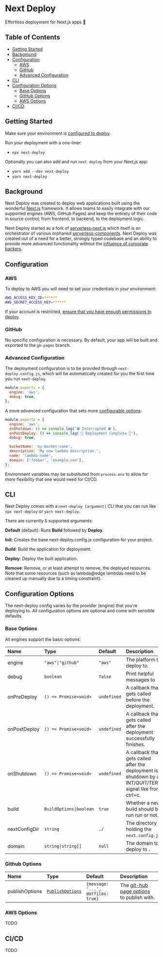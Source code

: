 # Next Deploy

Effortless deployment for Next.js apps 🚀

## Table of Contents

- [Getting Started](#Getting-Started)
- [Background](#Background)
- [Configuration](#Configuration)
  - [AWS](#AWS)
  - [GitHub](#GitHub)
  - [Advanced Configuration](#Advanced-Configuration)
- [CLI](#CLI)
- [Configuration Options](#Configuration-Options)
  - [Base Options](#Base-Options)
  - [GitHub Options](#GitHub-Options)
  - [AWS Options](#AWS-Options)
- [CI/CD](#CI/CD)

## Getting Started

Make sure your environment is [configured to deploy](#Configuration).

Run your deployment with a one-liner:

- `npx next-deploy`

Optionally you can also add and run `next deploy` from your Next.js app:

- `yarn add --dev next-deploy`
- `yarn next-deploy`

## Background

Next Deploy was created to deploy web applications built using the wonderful [Next.js](https://nextjs.org/) framework. It allows teams to easily integrate with our supported engines (AWS, GitHub Pages) and keep the entirety of their code in source control; from frontend, to backend, to the deployment logic.

Next Deploy started as a fork of [serverless-next.js](https://github.com/serverless-nextjs/serverless-next.js) which itself is an orchestrator of various orphaned [serverless-components](https://github.com/serverless-components/). Next Deploy was created out of a need for a better, strongly typed codebase and an ability to provide more advanced functionality without the [influence of corporate backers](https://opencollective.com/goserverless#section-contributions).

## Configuration

### AWS

To deploy to AWS you will need to set your credentials in your environment:

```bash
AWS_ACCESS_KEY_ID=******
AWS_SECRET_ACCESS_KEY=******
```

If your account is restricted, [ensure that you have enough permissions to deploy](docs/aws-permissions.md).

### GitHub

No specific configuration is necessary. By default, your app will be built and exported to the `gh-pages` branch.

### Advanced Configuration

The deployment configuration is to be provided through `next-deploy.config.js`, which will be automatically created for you the first time you run `next-deploy`.

```javascript
module.exports = {
  engine: 'aws',
  debug: true,
};
```

A more advanced configuration that sets more [configurable options](#Configuration-Options):

```javascript
module.exports = {
  engine: 'aws',
  onShutdown: () => console.log('⛔ Interrupted ⛔'),
  onPostDeploy: () => console.log('🌟 Deployment Complete 🌟'),
  debug: true,

  bucketName: 'my-bucket-name',
  description: 'My new lambda description.',
  name: 'lambda-name',
  domain: ['foobar', 'example.com'],
};
```

Environment variables may be substituted from `process.env` to allow for more flexibility that one would need for CI/CD.

## CLI

Next Deploy comes with a `next-deploy [argument]` CLI that you can run like `npx next-deploy` or `yarn next-deploy`.

There are currently 5 supported arguments:

**Default** (default): Runs **Build** followed by **Deploy**.

**Init**: Creates the base next-deploy.config.js configuration for your project.

**Build**: Build the application for deployment.

**Deploy**: Deploy the built application.

**Remove**: Remove, or at least attempt to remove, the deployed resources. Note that some resources (such as lambda@edge lambdas need to be cleaned up manually due to a timing constraint).

## Configuration Options

The next-deploy config varies by the provider (engine) that you're deploying to. All configuration options are optional and come with sensible defaults.

### Base Options

All engines support the basic options:

| Name          | Type                    | Default     | Description                                                                                              |
| :------------ | :---------------------- | :---------- | :------------------------------------------------------------------------------------------------------- |
| engine        | `"aws"\|"github"`       | `"aws"`     | The platform to deploy to.                                                                               |
| debug         | `boolean`               | `false`     | Print helpful messages to                                                                                |
| onPreDeploy   | `() => Promise<void>`   | `undefined` | A callback that gets called before the deployment.                                                       |
| onPostDeploy  | `() => Promise<void>`   | `undefined` | A callback that gets called after the deployment successfully finishes.                                  |
| onShutdown    | `() => Promise<void>`   | `undefined` | A callback that gets called after the deployment is shutdown by a INT/QUIT/TERM signal like from ctrl+c. |
| build         | `BuildOptions\|boolean` | `true`      | Whether a new build should be run run or not.                                                            |
| nextConfigDir | `string`                | `./`        | The directory holding the `next.config.js`.                                                              |
| domain        | `string\|string[]`      | `null`      | The domain to deploy to .                                                                                |

### Github Options

| Name           | Type                                                            | Default                            | Description                                                                              |
| :------------- | :-------------------------------------------------------------- | :--------------------------------- | :--------------------------------------------------------------------------------------- |
| publishOptions | [`PublishOptions`](https://github.com/tschaub/gh-pages#options) | `{message: '...', dotfiles: true}` | The [git-hub page options](https://github.com/tschaub/gh-pages#options) to publish with. |

### AWS Options

TODO

## CI/CD

TODO
